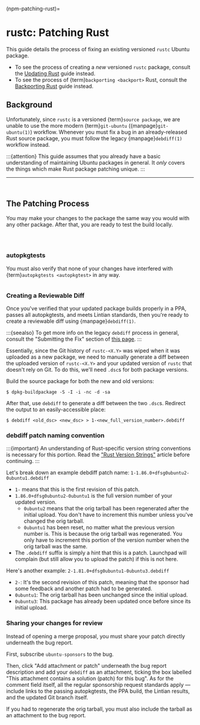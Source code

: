 (npm-patching-rust)=

# rustc: Patching Rust

This guide details the process of fixing an existing versioned `rustc` Ubuntu package.

- To see the process of creating a _new_ versioned `rustc` package, consult the [Updating Rust](npm-updating-rust.md) guide instead.
- To see the process of {term}`backporting <backport>` Rust, consult the [Backporting Rust](npm-backporting-rust.md) guide instead.

## Background

Unfortunately, since `rustc` is a versioned {term}`source package`, we are unable to use the more modern {term}`git-ubuntu` ({manpage}`git-ubuntu(1)`) workflow. Whenever you must fix a bug in an already-released Rust source package, you must follow the legacy {manpage}`debdiff(1)` workflow instead.

:::{attention}
This guide assumes that you already have a basic understanding of maintaining Ubuntu packages in general. It _only_ covers the things which make Rust package patching unique.
:::

---

```{include} common/substitution-terms.md

```

```{include} common/local-repo-setup.md

```

## The Patching Process

You may make your changes to the package the same way you would with any other package. After that, you are ready to test the build locally.

```{include} common/local-build.md

```

```{include} common/lintian-checks.md

```

```{include} common/ppa-build.md

```

### autopkgtests

You must also verify that none of your changes have interfered with {term}`autopkgtests <autopkgtest>` in any way.

```{include} common/running-autopkgtests.md

```

### Creating a Reviewable Diff

Once you've verified that your updated package builds properly in a PPA, passes all autopkgtests, and meets Lintian standards, then you're ready to create a reviewable diff using {manpage}`debdiff(1)`.

:::{seealso}
To get more info on the legacy `debdiff` process in general, consult the "Submitting the Fix" section of [this page](../../contributors/bug-fix/propose-changes.rst).
:::

Essentially, since the Git history of `rustc-<X.Y>` was wiped when it was uploaded as a new package, we need to manually generate a diff between the uploaded version of `rustc-<X.Y>` and your updated version of `rustc` that doesn't rely on Git. To do this, we'll need `.dsc`s for both package versions.

Build the source package for both the new and old versions:

```none
$ dpkg-buildpackage -S -I -i -nc -d -sa
```

After that, use `debdiff` to generate a diff between the two `.dsc`s. Redirect the output to an easily-accessible place:

```none
$ debdiff <old_dsc> <new_dsc> > 1-<new_full_version_number>.debdiff
```

### debdiff patch naming convention

:::{important}
An understanding of Rust-specific version string conventions is necessary for this portion. Read the ["Rust Version Strings"](npm-rust-version-strings.md) article before continuing.
:::

Let's break down an example debdiff patch name: `1-1.86.0+dfsg0ubuntu2-0ubuntu1.debdiff`

- `1-` means that this is the first revision of this patch.
- `1.86.0+dfsg0ubuntu2-0ubuntu1` is the full version number of your updated version.
  - `0ubuntu2` means that the orig tarball has been regenerated after the initial upload. You don't have to increment this number unless you've changed the orig tarball.
  - `0ubuntu1` has been reset, no matter what the previous version number is. This is because the orig tarball was regenerated. You only have to increment this portion of the version number when the orig tarball was the same.
- The `.debdiff` suffix is simply a hint that this is a patch. Launchpad will complain (but still allow you to upload the patch) if this is not here.

Here's another example: `2-1.81.0+dfsg0ubuntu1-0ubuntu3.debdiff`

- `2-`: It's the second revision of this patch, meaning that the sponsor had some feedback and another patch had to be generated.
- `0ubuntu1`: The orig tarball has been unchanged since the initial upload.
- `0ubuntu3`: This package has already been updated once before since its initial upload.

### Sharing your changes for review

Instead of opening a merge proposal, you must share your patch directly underneath the bug report.

First, subscribe `ubuntu-sponsors` to the bug.

Then, click "Add attachment or patch" underneath the bug report description and add your `debdiff` as an attachment, ticking the box labelled "This attachment contains a solution (patch) for this bug". As for the comment field itself, all the regular sponsorship request standards apply — include links to the passing autopkgtests, the PPA build, the Lintian results, and the updated Git branch itself.

If you had to regenerate the orig tarball, you must also include the tarball as an attachment to the bug report.
